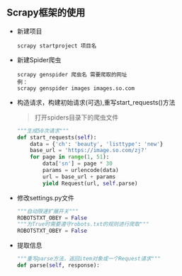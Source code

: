 ## Scrapy框架的使用

* 新建项目

  ```
  scrapy startproject 项目名
  ```



* 新建Spider爬虫

  ```
  scrapy genspider 爬虫名 需要爬取的网址
  例：
  scrapy genspider images images.so.com
  ```

* 构造请求，构建初始请求(可选),重写start_requests()方法

  > 打开spiders目录下的爬虫文件

  ```python
  """生成50次请求"""
  def start_requests(self):
      data = {'ch': 'beauty', 'listtype': 'new'}
      base_url = 'https://image.so.com/zj?'
      for page in range(1, 51):
          data['sn'] = page * 30
          params = urlencode(data)
          url = base_url + params
          yield Request(url, self.parse)
  ```

* 修改settings.py文件

  ```python
  """自动限速扩展开关"""
  ROBOTSTXT_OBEY = False
  """为True时需要遵守robots.txt的规则进行爬取"""
  ROBOTSTXT_OBEY = False
  ```

* 提取信息

  ```python
  """重写parse方法，返回item对象或一个Request请求"""
  def parse(self, response):
  	
  ```





